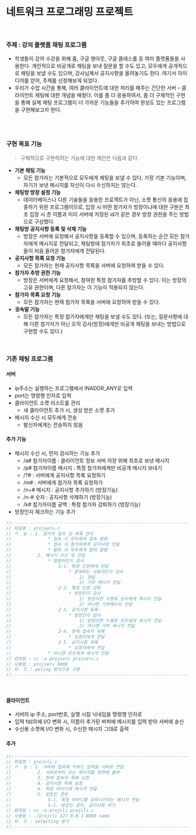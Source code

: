# 네트워크 프로그래밍 프로젝트

<br/>

### 주제 **:** 강의 플랫폼 채팅 프로그램

* 학생들이 강의 수강을 위해 줌, 구글 행아웃, 구글 클래스룸 등 여러 플랫폼들을 사용한다. 개인적으로 비공개로 채팅을 보내 질문을 할 수도 있고, 모두에게 공개적으로 채팅을 보낼 수도 있으며, 강사님께서 공지사항을 올려놓기도 한다. 여기서 아이디어를 얻어, 주제를 선정해보게 되었다.
* 우리가 수업 시간을 통해, 여러 클라이언트에 대한 처리를 해주는 간단한 서버 – 클라이언트 채팅에 대한 개념을 배웠다. 이를 좀 더 응용하여서, 좀 더 구체적인 구현을 통해 실제 채팅 프로그램이 더 가까운 기능들을 추가하여 완성도 있는 프로그램을 구현해보고자 한다.

<br/>

<br/>

### 구현 목표 기능

> 구체적으로 구현하려는 기능에 대한 제안은 다음과 같다.

* **기본 채팅 기능**
  * 모든 참가자는 기본적으로 모두에게 채팅을 보낼 수 있다. 가장 기본 기능이며, 자기가 보낸 메시지를 자신이 다시 수신하지는 않는다.
* **채팅방 방장 설정 기능**
  * 데이터베이스나 다른 기술들을 응용한 프로젝트가 아닌, 소켓 통신의 응용에 집중하기 위한 프로그램이므로, 입장 시 어떤 참가자가 방장이냐에 대한 구분은 최초 입장 시 준 이름과 미리 서버에 저장된 id가 같은 경우 방장 권한을 주는 방법으로 구상했다.
* **채팅방 공지사항 등록 및 삭제 기능**
  * 방장은 서버에 요청해서 공지사항을 등록할 수 있으며, 등록하는 순간 모든 참가자에게 메시지로 전달되고, 채팅방에 참가자가 최초로 들어올 때마다 공지사항들이 처음 들어온 참가자에게 전달된다.
* **공지사항 목록 요청 기능**
  * 모든 참가자는 현재 공지사항 목록을 서버에 요청하여 받을 수 있다.
* **참가자 추방 권한 기능**
  * 방장은 서버에게 요청해서, 참여한 특정 참가자를 추방할 수 있다. 이는 방장의 고유 권한이며, 다른 참가자는 이 기능이 적용되지 않는다.
* **참가자 목록 요청 기능**
  * 모든 참가자는 현재 참가자 목록을 서버에 요청하여 받을 수 있다.
* **귓속말 기능**
  * 모든 참가자는 특정 참가자에게만 채팅을 보낼 수도 있다. (또는, 질문사항에 대해 다른 참가자가 아닌 오직 강사(방장)에게만 비공개 채팅을 보내는 방법으로 구현할 수도 있다.)

<br/>

### 기존 채팅 프로그램

#### 서버

* ip주소는 실행하는 프로그램에서 INADDR_ANY로 입력
* port는 명령행 인자로 입력
* 클라이언트 소켓 리스트를 관리
  * 새 클라이언트 추가 시, 생성 받은 소켓 추가
* 메시지 수신 시 모두에게 전송
  * 발신자에게는 전송하지 않음

#### 추가 기능

* 메시지 수신 시, 먼저 검사하는 기능 추가
  * /a# 참가자이름 : 클라이언트 정보 서버 저장 위해 최초로 보낸 메시지
  * /p# 참가자이름 메시지 : 특정 참가자에게만 비공개 메시지 보내기
  * /?# : 서버에게 공지사항 목록 요청하기
  * /m# : 서버에게 참가자 목록 요청하기
  * /n+# 메시지 : 공지사항 추가하기 (방장기능)
  * /n-# 숫자 : 공지사항 삭제하기 (방장기능)
  * /k# 참가자이름 공백 : 특정 참가자 강퇴하기 (방장기능)
* 방장인지 체크하는 기능 추가

```c
//--------------------------------------------------------------------
// 파일명 : projserv.c
// 기  능 : 1. 참가자 접속 및 목록 관리
//              * 접속 시 모두에게 접속 알림
//              * 접속 시 참가자에게 공지사항 전달
//              * 탈퇴 시 모두에게 탈퇴 알림
//          2. 메시지 수신 및 전달
//              * 명령어인지 검사
//                  2-1. 특정 인원에게 전달
//                      * 존재하는 사용자인지 검사
//                          1) 전달
//                          2) 거부 메시지 전달
//                  2-2. 특정 인원 강퇴
//                      * 방장인지 검사
//                          1) 방장이면 수행후 모두에게 메시지 전달
//                          2) 아니면 거부메시지 전달
//                  2-3. 공지사항 등록
//                      * 방장인지 검사
//                          1) 방장이면 수행후 모두에게 메시지 전달
//                          2) 아니면 거부 메시지 전달
//                  2-4. 현재 접속자 목록
//                      * 요청자에게 전달
//                  2-5. 공지사항 목록
//                      * 요청자에게 전달
//              * 아니면 모두에게 메시지 전달
// 컴파일 : cc -o projserv projserv.c
// 사용법 : projserv 8008
// 모  드 : poling 방식으로 구현
//--------------------------------------------------------------------
```

<br/>

#### 클라이언트

* 서버의 ip 주소, port번호, 실행 시킬 닉네임을 명령행 인자로
* 입력 fd(0)에 I/O 변화 시, 이름이 추가된 버퍼에 메시지를 입력 받아 서버에 송신
* 수신용 소켓에 I/O 변화 시, 수신한 메시지 그대로 출력

#### 추가

```c
//----------------------------------------------------------------------
// 파일명 : projcli.c
// 기  능 : 1. 서버에 접속해 키보드 입력을 서버로 전달
//          2. 서버로부터 오는 메시지를 화면에 출력
//          3. 현재 접속자 목록 요청
//          4. 공지사항 목록 요청
//          4. 특정 아이디에 메시지 전달
//          5. 방장인 경우
//              5-1. 특정 아이디를 강퇴시키라는 메시지 전달
//              5-2. 방장인 경우, 공지사항 추가
// 컴파일 : cc -o projcli projcli.c
// 사용법 : ./projcli 127.0.0.1 8008 name
// 모  드 : selecting 방식
//----------------------------------------------------------------------
```

